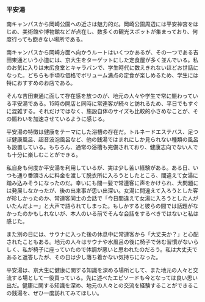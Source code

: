 ### 平安湯

南キャンパスから岡崎公園への近さは魅力的だ。岡崎公園周辺には平安神宮をはじめ、美術館や博物館などが点在し、数多くの観光スポットが集まっており、何度行っても飽きない場所である。

南キャンパスから岡崎方面へ向かうルートはいくつかあるが、その一つである吉田東通という小道には、京大生をターゲットにした定食屋が多く並んでいる。私のお気に入りは末広食堂とキャラバンで、学生時代に数えきれないほどお世話になった。どちらも手頃な価格でボリューム満点の定食が楽しめるため、学生には特におすすめのお店である。

そんな吉田東通に面して存在感を放つのが、地元の人々や学生で常に賑わっている平安湯である。15時の開店と同時に常連客が続々と訪れるため、平日でもすぐに混雑する。それだけではなく、施設自体のサイズも比較的小さめなことが、その賑わいを加速させているように感じる。

平安湯の特徴は健康をテーマにした浴槽の存在だ。トルネードエステバス、足つぼ健康風呂、超音波泡風呂など、他の銭湯ではまれにしか見られない種類の風呂も設置している。もちろん、通常の浴槽も完備されており、健康志向でない人でも十分に楽しむことができる。

私自身も何度か平安湯を利用しているが、実は少し苦い経験がある。ある日、いつも通り番頭さんに料金を渡して脱衣所に入ろうとしたところ、間違えて女湯に踏み込みそうになったのだ。幸いにも間一髪で常連客に声をかけられ、大問題には発展しなかったが、後の出来事が思い出深い。女湯に間違えて入ろうとした客が珍しかったのか、常連客同士の会話で「今日間違えて女湯に入ろうとした人がいたんだよー」と大声で語られてしまった。もしかすると彼らの間では話題がなかったのかもしれないが、本人のいる前でそんな会話をするべきではないと私は感じた。

また別の日には、サウナに入った後の休息中に常連客から「大丈夫か？」と心配されたこともある。地元の人々はサウナや水風呂の後に椅子で休む習慣がないらしく、私が椅子に座っていたので体調が悪いと思われたのだろう。私は大丈夫であると返答したが、その日は少し落ち着かない気持ちになった。

平安湯は、京大生に健康に関する知識を深める場所として、また地元の人々と交流する場として一役買っている。先に述べたエピソードも今となっては良い思い出だ。健康に関する知識を深め、地元の人々との交流を経験することができるこの銭湯を、ぜひ一度訪れてみてほしい。